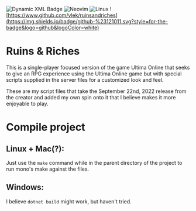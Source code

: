 ![Dynamic XML Badge](https://img.shields.io/badge/dynamic/xml?url=https%3A%2F%2Fraw.githubusercontent.com%2FVlek%2FRuinsAndRiches%2Fmain%2Fsrc%2Fruinsandriches%2Fruinsandriches.csproj&query=%2F%2FTargetFramework%5B1%5D&label=target&color=%23512bd4)
![Neovim](https://img.shields.io/badge/NeoVim-%2357A143.svg?&style=for-the-badge&logo=neovim&logoColor=white)
![Linux](https://img.shields.io/badge/Linux-FCC624?style=for-the-badge&logo=linux&logoColor=black)
![https://www.github.com/vlek/ruinsandriches](https://img.shields.io/badge/github-%23121011.svg?style=for-the-badge&logo=github&logoColor=white)

# Ruins & Riches

This is a single-player focused version of the game Ultima Online that seeks
to give an RPG experience using the Ultima Online game but with special
scripts supplied in the server files for a customized look and feel.

These are my script files that take the September 22nd, 2022 release from
the creator and added my own spin onto it that I believe makes it more
enjoyable to play.

# Compile project

## Linux + Mac(?):

Just use the `make` command while in the parent directory of the project to run
mono's make against the files.

## Windows:

I believe `dotnet build` might work, but haven't tried.
